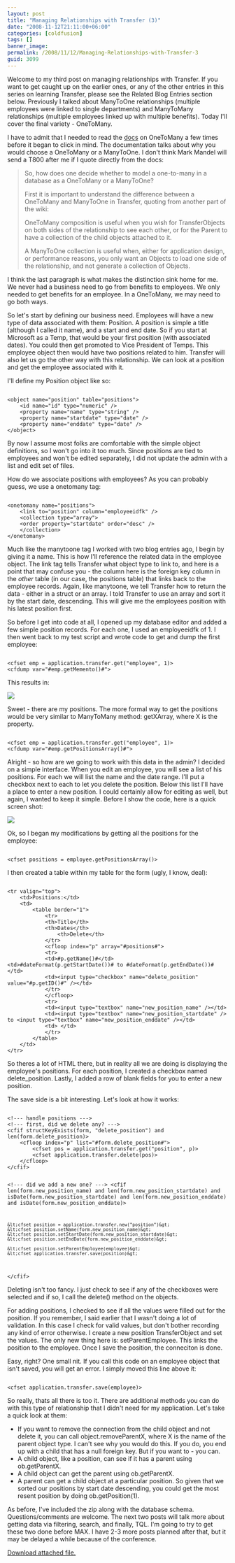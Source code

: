 ```yaml
---
layout: post
title: "Managing Relationships with Transfer (3)"
date: "2008-11-12T21:11:00+06:00"
categories: [coldfusion]
tags: []
banner_image: 
permalink: /2008/11/12/Managing-Relationships-with-Transfer-3
guid: 3099
---
```


Welcome to my third post on managing relationships with Transfer. If you want to get caught up on the earlier ones, or any of the other entries in this series on learning Transfer, please see the Related Blog Entries section below. Previously I talked about ManyToOne relationships (multiple employees were linked to single departments) and ManyToMany relationships (multiple employees linked up with multiple benefits). Today I'll cover the final variety - OneToMany.
<!--more-->
I have to admit that I needed to read the <a href="http://docs.transfer-orm.com/wiki/Managing_Relationships_and_Compositions.cfm#OneToMany">docs</a> on OneToMany a few times before it began to click in mind. The documentation talks about why you would choose a OneToMany or a ManyToOne. I don't think Mark Mandel will send a T800 after me if I quote directly from the docs:

<blockquote>
<p>
So, how does one decide whether to model a one-to-many in a database as a OneToMany or a ManyToOne?
</p>
<p>
First it is important to understand the difference between a OneToMany and ManyToOne in Transfer, quoting from another part of the wiki:
</p>
<p>
OneToMany composition is useful when you wish for TransferObjects on both sides of the relationship to see each other, or for the Parent to have a collection of the child objects attached to it.
</p>
<p>
A ManyToOne collection is useful when, either for application design, or performance reasons, you only want an Objects to load one side of the relationship, and not generate a collection of Objects. 
</p>
</blockquote>

I think the last paragraph is what makes the distinction sink home for me. We never had a business need to go from benefits to employees. We only needed to get benefits for an employee. In a OneToMany, we may need to go both ways. 

So let's start by defining our business need. Employees will have a new type of data associated with them: Position. A position is simple a title (although I called it name), and a start and end date. So if you start at Microsoft as a Temp, that would be your first position (with associated dates). You could then get promoted to Vice President of Temps. This employee object then would have two positions related to him. Transfer will also let us go the other way with this relationship. We can look at a position and get the employee associated with it.

I'll define my Position object like so:

<code>
&lt;object name="position" table="positions"&gt;
	&lt;id name="id" type="numeric" /&gt;
	&lt;property name="name" type="string" /&gt;
	&lt;property name="startdate" type="date" /&gt;
	&lt;property name="enddate" type="date" /&gt;
&lt;/object&gt;
</code>

By now I assume most folks are comfortable with the simple object definitions, so I won't go into it too much. Since positions are tied to employees and won't be edited separately, I did not update the admin with a list and edit set of files.

How do we associate positions with employees? As you can probably guess, we use a onetomany tag:

<code>
&lt;onetomany name="positions"&gt;
	&lt;link to="position" column="employeeidfk" /&gt;
	&lt;collection type="array"&gt;
	&lt;order property="startdate" order="desc" /&gt;
	&lt;/collection&gt;
&lt;/onetomany&gt;
</code>

Much like the manytoone tag I worked with two blog entries ago, I begin by giving it a name. This is how I'll reference the related data in the employee object. The link tag tells Transfer what object type to link to, and here is a point that may confuse you - the column here is the foreign key column in the <i>other</i> table (in our case, the positions table) that links back to the employee records. Again, like manytoone, we tell Transfer how to return the data - either in a struct or an array. I told Transfer to use an array and sort it by the start date, descending. This will give me the employees position with his latest position first.

So before I get into code at all, I opened up my database editor and added a few simple position records. For each one, I used an employeeidfk of 1. I then went back to my test script and wrote code to get and dump the first employee:

<code>
&lt;cfset emp = application.transfer.get("employee", 1)&gt;
&lt;cfdump var="#emp.getMemento()#"&gt;
</code>

This results in:

<img src="https://static.raymondcamden.com/images//Picture 44.png">

Sweet - there are my positions. The more formal way to get the positions would be very similar to ManyToMany method: getXArray, where X is the property.

<code>
&lt;cfset emp = application.transfer.get("employee", 1)&gt;
&lt;cfdump var="#emp.getPositionsArray()#"&gt;
</code>

Alright - so how are we going to work with this data in the admin? I decided on a simple interface. When you edit an employee, you will see a list of his positions. For each we will list the name and the date range. I'll put a checkbox next to each to let you delete the position. Below this list I'll have a place to enter a new position. I could certainly allow for editing as well, but again, I wanted to keep it simple. Before I show the code, here is a quick screen shot:

<img src="https://static.raymondcamden.com/images/cfjedi//editemployee.gif">

Ok, so I began my modifications by getting all the positions for the employee:

<code>
&lt;cfset positions = employee.getPositionsArray()&gt;
</code>

I then created a table within my table for the form (ugly, I know, deal):

<code>
&lt;tr valign="top"&gt;
	&lt;td&gt;Positions:&lt;/td&gt;
	&lt;td&gt;
		&lt;table border="1"&gt;
			&lt;tr&gt;
			&lt;th&gt;Title&lt;/th&gt;
			&lt;th&gt;Dates&lt;/th&gt;
				&lt;th&gt;Delete&lt;/th&gt;
			&lt;/tr&gt;
			&lt;cfloop index="p" array="#positions#"&gt;
			&lt;tr&gt;
			&lt;td&gt;#p.getName()#&lt;/td&gt;
&lt;td&gt;#dateFormat(p.getStartDate())# to #dateFormat(p.getEndDate())#&lt;/td&gt;
			&lt;td&gt;&lt;input type="checkbox" name="delete_position" value="#p.getID()#" /&gt;&lt;/td&gt;
			&lt;/tr&gt;
			&lt;/cfloop&gt;
			&lt;tr&gt;
			&lt;td&gt;&lt;input type="textbox" name="new_position_name" /&gt;&lt;/td&gt;
			&lt;td&gt;&lt;input type="textbox" name="new_position_startdate" /&gt; to &lt;input type="textbox" name="new_position_enddate" /&gt;&lt;/td&gt;
			&lt;td&gt;&nbsp;&lt;/td&gt;
			&lt;/tr&gt;
		&lt;/table&gt;
	&lt;/td&gt;
&lt;/tr&gt;
</code>

So theres a lot of HTML there, but in reality all we are doing is displaying the employee's positions. For each position, I created a checkbox named delete_position. Lastly, I added a row of blank fields for you to enter a new position.

The save side is a bit interesting. Let's look at how it works:

<code>
&lt;!--- handle positions ---&gt;
&lt;!--- first, did we delete any? ---&gt;
&lt;cfif structKeyExists(form, "delete_position") and len(form.delete_position)&gt;
	&lt;cfloop index="p" list="#form.delete_position#"&gt;
		&lt;cfset pos = application.transfer.get("position", p)&gt;
		&lt;cfset application.transfer.delete(pos)&gt;
	&lt;/cfloop&gt;
&lt;/cfif&gt;
	
&lt;!--- did we add a new one? ---&gt;
&lt;cfif len(form.new_position_name) and len(form.new_position_startdate) 
	and isDate(form.new_position_startdate) and len(form.new_position_enddate)
	and isDate(form.new_position_enddate)&gt;
	
	&lt;cfset position = application.transfer.new("position")&gt;
	&lt;cfset position.setName(form.new_position_name)&gt;
	&lt;cfset position.setStartDate(form.new_position_startdate)&gt;
	&lt;cfset position.setEndDate(form.new_position_enddate)&gt;
	
	&lt;cfset position.setParentEmployee(employee)&gt;
	&lt;cfset application.transfer.save(position)&gt;	
&lt;/cfif&gt;
</code>

Deleting isn't too fancy. I just check to see if any of the checkboxes were selected and if so, I call the delete() method on the objects.

For adding positions, I checked to see if all the values were filled out for the position. If you remember, I said earlier that I wasn't doing a lot of validation. In this case I check for valid values, but don't bother recording any kind of error otherwise. I create a new position TransferObject and set the values. The only new thing here is: setParentEmployee. This links the position to the employee. Once I save the position, the conneciton is done.

Easy, right? One small nit. If you call this code on an employee object that isn't saved, you will get an error. I simply moved this line above it:

<code>
&lt;cfset application.transfer.save(employee)&gt;
</code>

So really, thats all there is too it. There are additional methods you can do with this type of relationship that I didn't need for my application. Let's take a quick look at them:

<ul>
<li>If you want to remove the connection from the child object and not delete it, you can call object.removeParentX, where X is the name of the parent object type. I can't see why you would do this. If you do, you end up with a child that has a null foreign key. But if you want to - you can.
<li>A child object, like a position, can see if it has a parent using ob.getParentX.
<li>A child object can get the parent using ob.getParentX.
<li>A parent can get a child object at a particular position. So given that we sorted our positions by start date descending, you could get the most resent position by doing ob.getPosition(1).
</ul>

As before, I've included the zip along with the database schema. Questions/comments are welcome. The next two posts will talk more about getting data via filtering, search, and finally, TQL. I'm going to try to get these two done before MAX. I have 2-3 more posts planned after that, but it may be delayed a while because of the conference.<p><a href='enclosures/D{% raw %}%3A%{% endraw %}5Chosts{% raw %}%5Cwww%{% endraw %}2Ecoldfusionjedi{% raw %}%2Ecom%{% endraw %}5Cenclosures{% raw %}%2Fempdirectory4%{% endraw %}2Ezip'>Download attached file.</a></p>